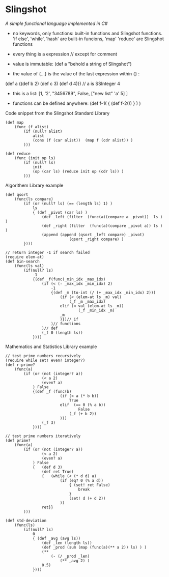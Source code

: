 Slingshot
=======

_A simple functional language implemented in C#_


- no keywords, only functions: built-in functions and Slingshot functions.
  'if else', 'while', 'hash' are built-in funcions, 'map' 'reduce' are Slingshot functions 

- every thing is a expression // except for comment

- value is immutable:   (def a "behold a string of Slingshot")

- the value of {...} is the value of the last expression within {} : 

(def a {(def b 2) (def c 3) (def d 4)}) // a is SSInteger 4

- this is a list:   [1,   '2',   "3456789",   False,   ["new list" 'a' 5]   ]

- functions can be defined anywhere: (def   f-1(  { (def   f-2()) } )  )

Code snippet from the Slingshot Standard Library

``` Lisp
(def map  
	(func (f alist)
		(if (null? alist)
			alist
			(cons (f (car alist))  (map f (cdr alist)) )
        )))

(def reduce 
	(func (init op ls)
		(if (null? ls)
			init
			(op (car ls) (reduce init op (cdr ls)) )
		)))
```
Algorithem Library example
``` Lisp
(def qsort
	(func(ls compare)
		(if (or (null? ls) (== (length ls) 1) )
			ls
			{ (def _pivot (car ls) )
				(def _left (filter  (func(a)(compare a _pivot))  ls ) )
				(def _right (filter  (func(a)(compare _pivot a)) ls ) )
				(append (append (qsort _left compare) _pivot)
							(qsort _right compare) )
		})))

// return integer -1 if search failed 
(require elem-at)
(def bin-search
	(func(ls val)
		(if(null? ls)
			-1
			{(def _f(func(_min_idx _max_idx)
				(if (< (- _max_idx _min_idx) 2)
					-1
					{(def _m (to-int (/ (+ _max_idx _min_idx) 2)))
						(if (< (elem-at ls _m) val)
							(_f _m _max_idx)
						elif (< val (elem-at ls _m))
								(_f _min_idx _m)
						_m
						)})// if 
					)// functions
				)// def
				(_f 0 (length ls))
			})))
```
Mathematics and Statistics Library example
```Lisp
// test prime numbers recursively
(require while set! even? integer?)
(def r-prime?
	(func(a)
		(if (or (not (integer? a)) 
				(< a 2)
				(even? a)
			) False
			{(def _f (func(b)
						(if (< a (* b b))
							True
						elif  (== 0 (% a b))
								False
							(_f (+ b 2))
						)))
				(_f 3)
			})))

// test prime numbers iteratively
(def prime? 
	(func(a)
		(if (or (not (integer? a)) 
				(< a 2) 
				(even? a) 
			) False
			{ 	(def d 3)
				(def ret True)
				{	(while (< (* d d) a)
						(if (eq? 0 (% a d))
							{ (set! ret False)
								break
							}
							(set! d (+ d 2))
						))
				ret}}
		)))

(def std-deviation
	(func(ls)
		(if(null? ls)
			0
			{ (def _avg (avg ls))
				(def _len (length ls))
				(def _prod (sum (map (func(a)(** a 2)) ls) ) )
				(**	
					(- (/ _prod _len)
						(** _avg 2) )
				0.5)
			})))
```

